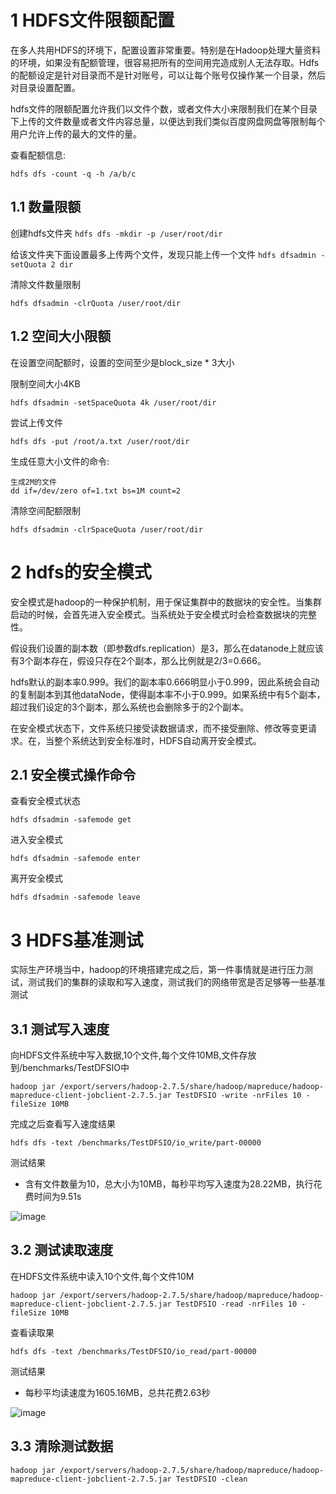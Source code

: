 # 1 HDFS文件限额配置
在多人共用HDFS的环境下，配置设置非常重要。特别是在Hadoop处理大量资料的环境，如果没有配额管理，很容易把所有的空间用完造成别人无法存取。Hdfs的配额设定是针对目录而不是针对账号，可以让每个账号仅操作某一个目录，然后对目录设置配置。

hdfs文件的限额配置允许我们以文件个数，或者文件大小来限制我们在某个目录下上传的文件数量或者文件内容总量，以便达到我们类似百度网盘网盘等限制每个用户允许上传的最大的文件的量。

查看配额信息:
``` 
hdfs dfs -count -q -h /a/b/c
```

## 1.1 数量限额
创建hdfs文件夹
```hdfs dfs -mkdir -p /user/root/dir```

给该文件夹下面设置最多上传两个文件，发现只能上传一个文件
```hdfs dfsadmin -setQuota 2 dir```

清除文件数量限制
```
hdfs dfsadmin -clrQuota /user/root/dir
```

## 1.2 空间大小限额
在设置空间配额时，设置的空间至少是block_size * 3大小

限制空间大小4KB
```
hdfs dfsadmin -setSpaceQuota 4k /user/root/dir
```

尝试上传文件
```
hdfs dfs -put /root/a.txt /user/root/dir
```

生成任意大小文件的命令:
```
生成2M的文件
dd if=/dev/zero of=1.txt bs=1M count=2
```

清除空间配额限制
``` 
hdfs dfsadmin -clrSpaceQuota /user/root/dir
```

# 2 hdfs的安全模式
安全模式是hadoop的一种保护机制，用于保证集群中的数据块的安全性。当集群启动的时候，会首先进入安全模式。当系统处于安全模式时会检查数据块的完整性。

假设我们设置的副本数（即参数dfs.replication）是3，那么在datanode上就应该有3个副本存在，假设只存在2个副本，那么比例就是2/3=0.666。

hdfs默认的副本率0.999。我们的副本率0.666明显小于0.999，因此系统会自动的复制副本到其他dataNode，使得副本率不小于0.999。如果系统中有5个副本，超过我们设定的3个副本，那么系统也会删除多于的2个副本。

在安全模式状态下，文件系统只接受读数据请求，而不接受删除、修改等变更请求。在，当整个系统达到安全标准时，HDFS自动离开安全模式。

## 2.1 安全模式操作命令
查看安全模式状态
```
hdfs dfsadmin -safemode get
```

进入安全模式
```
hdfs dfsadmin -safemode enter
```
离开安全模式
```
hdfs dfsadmin -safemode leave
```

# 3 HDFS基准测试
实际生产环境当中，hadoop的环境搭建完成之后，第一件事情就是进行压力测试，测试我们的集群的读取和写入速度，测试我们的网络带宽是否足够等一些基准测试

## 3.1 测试写入速度
向HDFS文件系统中写入数据,10个文件,每个文件10MB,文件存放到/benchmarks/TestDFSIO中
``` 
hadoop jar /export/servers/hadoop-2.7.5/share/hadoop/mapreduce/hadoop-mapreduce-client-jobclient-2.7.5.jar TestDFSIO -write -nrFiles 10 -fileSize 10MB
```
完成之后查看写入速度结果
``` 
hdfs dfs -text /benchmarks/TestDFSIO/io_write/part-00000
```

测试结果
- 含有文件数量为10，总大小为10MB，每秒平均写入速度为28.22MB，执行花费时间为9.51s

![image](https://user-images.githubusercontent.com/75486726/178136007-76021c2b-3d25-4e3e-8cf0-37ca6757cfef.png)

## 3.2 测试读取速度
在HDFS文件系统中读入10个文件,每个文件10M
``` 
hadoop jar /export/servers/hadoop-2.7.5/share/hadoop/mapreduce/hadoop-mapreduce-client-jobclient-2.7.5.jar TestDFSIO -read -nrFiles 10 -fileSize 10MB
```

查看读取果
``` 
hdfs dfs -text /benchmarks/TestDFSIO/io_read/part-00000
```

测试结果
- 每秒平均读速度为1605.16MB，总共花费2.63秒

![image](https://user-images.githubusercontent.com/75486726/178136019-2d800055-1492-467f-8590-dd69fcf40cda.png)

## 3.3 清除测试数据
``` 
hadoop jar /export/servers/hadoop-2.7.5/share/hadoop/mapreduce/hadoop-mapreduce-client-jobclient-2.7.5.jar TestDFSIO -clean
```
